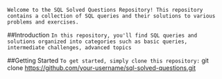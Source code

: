 ```Welcome to the SQL Solved Questions Repository! This repository contains a collection of SQL queries and their solutions to various problems and exercises.``` 

##Introduction
```In this repository, you'll find SQL queries and solutions organized into categories such as basic queries, intermediate challenges, advanced topics```

##Getting Started
```To get started, simply clone this repository:```
git clone https://github.com/your-username/sql-solved-questions.git
